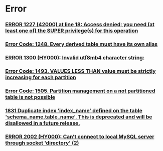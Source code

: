 Error
===

### [ERROR 1227 (42000) at line 18: Access denied; you need (at least one of) the SUPER privilege(s) for this operation](./Error/1227.md)
### [Error Code: 1248. Every derived table must have its own alias](./Error/1248.md)
### [ERROR 1300 (HY000): Invalid utf8mb4 character string:](./Error/1300.md)
### [Error Code: 1493. VALUES LESS THAN value must be strictly increasing for each partition](./Error/1493.md)
### [Error Code: 1505. Partition management on a not partitioned table is not possible](./Error/1505.md)
### [1831 Duplicate index 'index_name' defined on the table 'schema_name.table_name'. This is deprecated and will be disallowed in a future release.](./Error/1831.md)
### [ERROR 2002 (HY000): Can’t connect to local MySQL server through socket 'directory' (2)](./Error/2002.md)
